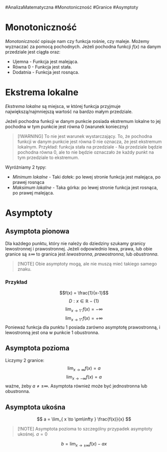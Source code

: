 #AnalizaMatematyczna #Monotoniczność #Granice #Asymptoty
# Monotoniczność
*Monotoniczność* opisuje nam czy funkcja rośnie, czy maleje. Możemy wyznaczać za pomocą pochodnych. Jeżeli pochodna funkcji $f(x)$ na danym przedziale jest ciągła oraz:
- Ujemna - Funkcja jest malejąca.
- Równa $0$ - Funkcja jest stała.
- Dodatnia - Funkcja jest rosnąca.
# Ekstrema lokalne
*Ekstrema lokalne* są miejsca, w której funkcja przyjmuje największą/najmniejszą wartość na bardzo małym przedziale.

Jeżeli pochodna funkcji w danym punkcie posiada ekstremum lokalne to jej pochodna w tym punkcie jest równa $0$ (warunek konieczny)
> [!WARNING] To nie jest warunek wystarczający.
> To, że pochodna funkcji w danym punkcie jest równa $0$ nie oznacza, że jest ekstremum lokalnym. 
> Przykład: funkcja stała na przedziale - Na przedziale będzie pochodna równa $0$, ale to nie będzie oznaczało że każdy punkt na tym przedziale to ekstremum.

Wyróżniamy 2 typy:
- *Minimum lokalne* - Taki dołek: po lewej stronie funkcja jest malejąca, po prawej rosnąca
- *Maksimum lokalne* - Taka górka: po lewej stronie funkcja jest rosnąca, po prawej malejąca.

# Asymptoty
## Asymptota pionowa
Dla każdego punktu, który nie należy do dziedziny szukamy granicy lewostronnej i prawostronnej.
Jeżeli odpowiednio lewa, prawa, lub obie granice są $\pm \infty$ to granica jest *lewostronna*, *prawostronna*, lub *obustronna*.

> [!NOTE] Obie asymptoty mogą, ale nie muszą mieć takiego samego znaku.

### Przykład
$$f(x) = \frac{1}{x-1}$$
$$
D: x \in \mathbb{R} - \lbrace 1 \rbrace
$$
$$
\lim_{ x \to 1^- } f(x) = -\infty 
$$
$$
\lim_{ x \to 1^+ } f(x) = +\infty 
$$
Ponieważ funkcja dla punktu $1$ posiada zarówno asymptotę prawostronną, i lewostronną jest ona w punkcie $1$ obustronna.

## Asymptota pozioma
Liczymy 2 granice:
$$
\lim_{ x \to \infty } f(x) = a
$$
$$
\lim_{ x \to -\infty } f(x) = a 
$$
ważne, żeby $a \neq \pm\infty$. Asymptota również może być jednostronna lub obustronna.
## Asymptota ukośna
$$
a = \lim_{ x \to \pm\infty } \frac{f(x)}{x}
$$
> [!NOTE] Asymptota pozioma to szczególny przypadek asymptoty ukośnej. $a = 0$

$$
b = \lim_{ x \to \pm\infty } f(x) - ax 
$$

